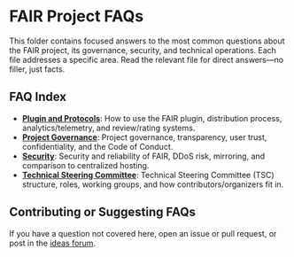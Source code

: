 # FAIR Project FAQs

This folder contains focused answers to the most common questions about the FAIR project, its governance, security, and technical operations. Each file addresses a specific area. Read the relevant file for direct answers—no filler, just facts.

## FAQ Index

- **[Plugin and Protocols](./plugin-protocols.md)**: How to use the FAIR plugin, distribution process, analytics/telemetry, and review/rating systems.
- **[Project Governance](./project.md)**: Project governance, transparency, user trust, confidentiality, and the Code of Conduct.
- **[Security](./security.md)**: Security and reliability of FAIR, DDoS risk, mirroring, and comparison to centralized hosting.
- **[Technical Steering Committee](./tsc.md)**: Technical Steering Committee (TSC) structure, roles, working groups, and how contributors/organizers fit in.

## Contributing or Suggesting FAQs

If you have a question not covered here, open an issue or pull request, or post in the [ideas forum](https://github.com/orgs/fairpm/discussions/categories/ideas).

